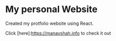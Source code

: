 # My personal Website

Created my protfolio website using React.

Click [here]:https://manavshah.info to check it out
